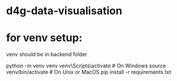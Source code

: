 # d4g-data-visualisation

# for venv setup:
venv should be in backend folder

python -m venv venv
venv\Scripts\activate # On Windows
source venv/bin/activate # On Unix or MacOS
pip install -r requirements.txt

